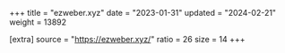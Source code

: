 +++
title = "ezweber.xyz"
date = "2023-01-31"
updated = "2024-02-21"
weight = 13892

[extra]
source = "https://ezweber.xyz/"
ratio = 26
size = 14
+++
